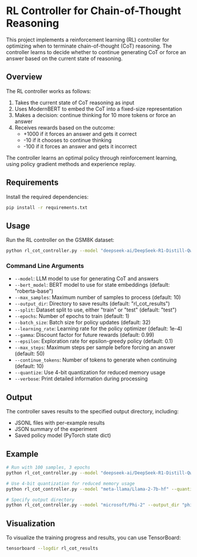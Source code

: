 # RL Controller for Chain-of-Thought Reasoning

This project implements a reinforcement learning (RL) controller for optimizing when to terminate chain-of-thought (CoT) reasoning. The controller learns to decide whether to continue generating CoT or force an answer based on the current state of reasoning.

## Overview

The RL controller works as follows:

1. Takes the current state of CoT reasoning as input
2. Uses ModernBERT to embed the CoT into a fixed-size representation
3. Makes a decision: continue thinking for 10 more tokens or force an answer
4. Receives rewards based on the outcome:
   - +1000 if it forces an answer and gets it correct
   - -10 if it chooses to continue thinking
   - -100 if it forces an answer and gets it incorrect

The controller learns an optimal policy through reinforcement learning, using policy gradient methods and experience replay.

## Requirements

Install the required dependencies:

```bash
pip install -r requirements.txt
```

## Usage

Run the RL controller on the GSM8K dataset:

```bash
python rl_cot_controller.py --model "deepseek-ai/DeepSeek-R1-Distill-Qwen-1.5B" --bert_model "roberta-base" --max_samples 10
```

### Command Line Arguments

- `--model`: LLM model to use for generating CoT and answers
- `--bert_model`: BERT model to use for state embeddings (default: "roberta-base")
- `--max_samples`: Maximum number of samples to process (default: 10)
- `--output_dir`: Directory to save results (default: "rl_cot_results")
- `--split`: Dataset split to use, either "train" or "test" (default: "test")
- `--epochs`: Number of epochs to train (default: 1)
- `--batch_size`: Batch size for policy updates (default: 32)
- `--learning_rate`: Learning rate for the policy optimizer (default: 1e-4)
- `--gamma`: Discount factor for future rewards (default: 0.99)
- `--epsilon`: Exploration rate for epsilon-greedy policy (default: 0.1)
- `--max_steps`: Maximum steps per sample before forcing an answer (default: 50)
- `--continue_tokens`: Number of tokens to generate when continuing (default: 10)
- `--quantize`: Use 4-bit quantization for reduced memory usage
- `--verbose`: Print detailed information during processing

## Output

The controller saves results to the specified output directory, including:

- JSONL files with per-example results
- JSON summary of the experiment
- Saved policy model (PyTorch state dict)

## Example

```bash
# Run with 100 samples, 3 epochs
python rl_cot_controller.py --model "deepseek-ai/DeepSeek-R1-Distill-Qwen-1.5B" --max_samples 100 --epochs 3 --verbose

# Use 4-bit quantization for reduced memory usage
python rl_cot_controller.py --model "meta-llama/Llama-2-7b-hf" --quantize --max_samples 50

# Specify output directory
python rl_cot_controller.py --model "microsoft/Phi-2" --output_dir "phi2_rl_results"
```

## Visualization

To visualize the training progress and results, you can use TensorBoard:

```bash
tensorboard --logdir rl_cot_results
``` 